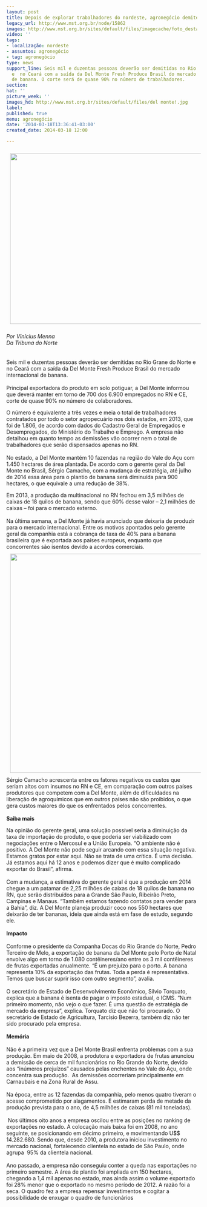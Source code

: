 ```yaml
---
layout: post
title: Depois de explorar trabalhadores do nordeste, agronegócio demite 6 mil
legacy_url: http://www.mst.org.br/node/15862
images: http://www.mst.org.br/sites/default/files/imagecache/foto_destaque/del monte!.jpg
video: ''
tags:
- localização: nordeste
- assuntos: agronegócio
- tag: agronegócio
type: news
support_line: Seis mil e duzentas pessoas deverão ser demitidas no Rio Grane do Norte
  e  no Ceará com a saída da Del Monte Fresh Produce Brasil do mercado  internacional
  de banana. O corte será de quase 90% no número de trabalhadores.
section: 
hat: ''
picture_week: ''
images_hd: http://www.mst.org.br/sites/default/files/del monte!.jpg
label: 
published: true
menu: agronegócio
date: '2014-03-18T13:36:41-03:00'
created_date: 2014-03-18 12:00

---
```

<p><img style="margin: 10px;" src="http://www.mst.org.br/sites/default/files/del%20monte.jpg" alt="" height="450" width="600"></p><p><em>Por Vinícius Menna<br>Da Tribuna do Norte<br></em><br><br>Seis mil e duzentas pessoas deverão ser demitidas no Rio Grane do Norte e no Ceará com a saída da Del Monte Fresh Produce Brasil do mercado internacional de banana. <br><br>Principal exportadora do produto em solo potiguar, a Del Monte informou que deverá manter em torno de 700 dos 6.900 empregados no RN e CE, corte de quase 90% no número de colaboradores.</p><p>O número é equivalente a três vezes e meia o total de trabalhadores contratados por todo o setor agropecuário nos dois estados, em 2013, que foi de 1.806, de acordo com dados do Cadastro Geral de Empregados e Desempregados, do Ministério do Trabalho e Emprego. A empresa não detalhou em quanto tempo as demissões vão ocorrer nem o total de trabalhadores que serão dispensados apenas no RN.<br><br>No estado, a Del Monte mantém 10 fazendas na região do Vale do Açu com 1.450 hectares de área plantada. De acordo com o gerente geral da Del Monte no Brasil, Sérgio Camacho, com a mudança de estratégia, até julho de 2014 essa área para o plantio de banana será diminuída para 900 hectares, o que equivale a uma redução de 38%.</p><p>Em 2013, a produção da multinacional no RN fechou em 3,5 milhões de caixas de 18 quilos de banana, sendo que 60% desse valor – 2,1 milhões de caixas – foi para o mercado externo.<br><br>Na última semana, a Del Monte já havia anunciado que deixaria de produzir para o mercado internacional. Entre os motivos apontados pelo gerente geral da companhia está a cobrança de taxa de 40% para a banana brasileira que é exportada aos países europeus, enquanto que concorrentes são isentos devido a acordos comerciais.<br><img style="margin: 10px;" src="http://www.mst.org.br/sites/default/files/demi%C3%A7%C3%A3o%20del%20monte.jpg" alt="" height="578" width="600"><br>Sérgio Camacho acrescenta entre os fatores negativos os custos que seriam altos com insumos no RN e CE, em comparação com outros países produtores que competem com a Del Monte, além de dificuldades na liberação de agroquímicos que em outros países não são proibidos, o que gera custos maiores do que os enfrentados pelos concorrentes.<br><strong><br>Saiba mais</strong></p><p>Na opinião do gerente geral, uma solução possível seria a diminuição da taxa de importação do produto, o que poderia ser viabilizado com negociações entre o Mercosul e a União Europeia. “O ambiente não é positivo. A Del Monte não pode seguir arcando com essa situação negativa. Estamos gratos por estar aqui. Não se trata de uma crítica. É uma decisão. Já estamos aqui há 12 anos e podemos dizer que é muito complicado exportar do Brasil”, afirma.<br><br>Com a mudança, a estimativa do gerente geral é que a produção em 2014 chegue a um patamar de 2,25 milhões de caixas de 18 quilos de banana no RN, que serão distribuídos para a Grande São Paulo, Ribeirão Preto, Campinas e Manaus. “Também estamos fazendo contatos para vender para a Bahia”, diz. A Del Monte planeja produzir coco nos 550 hectares que deixarão de ter bananas, ideia que ainda está em fase de estudo, segundo ele.<br><br><strong>Impacto<br></strong><br>Conforme o presidente da Companha Docas do Rio Grande do Norte, Pedro Terceiro de Melo, a exportação de banana da Del Monte pelo Porto de Natal envolve algo em torno de 1.080 contêineres/ano entre os 3 mil contêineres de frutas exportadas anualmente. “É um prejuízo para o porto. A banana representa 10% da exportação das frutas. Toda a perda é representativa. Temos que buscar suprir isso com outro segmento”, avalia.<br><br>O secretário de Estado de Desenvolvimento Econômico, Silvio Torquato, explica que a banana é isenta de pagar o imposto estadual, o ICMS. “Num primeiro momento, não vejo o que fazer. É uma questão de estratégia de mercado da empresa”, explica. Torquato diz que não foi procurado. O secretário de Estado de Agricultura, Tarcísio Bezerra, também diz não ter sido procurado pela empresa.<br><br><strong>Memória</strong><br><br>Não é a primeira vez que a Del Monte Brasil enfrenta problemas com a sua produção. Em maio de 2008, a produtora e exportadora de frutas anunciou a demissão de cerca de mil funcionários no Rio Grande do Norte, devido aos “inúmeros prejuízos” causados pelas enchentes no Vale do Açu, onde concentra sua produção.&nbsp; As demissões ocorreriam principalmente em Carnaubais e na Zona Rural de Assu.<br><br>Na época, entre as 12 fazendas da companhia, pelo menos quatro tiveram o acesso comprometido por alagamentos. E estimaram perda de metade da produção prevista para o ano, de 4,5 milhões de caixas (81 mil toneladas).<br><br>&nbsp;Nos últimos oito anos a empresa oscilou entre as posições no ranking de exportações no estado. A colocação mais baixa foi em 2008, no ano seguinte, se posicionando em décimo primeiro, e movimentando U$$ 14.282.680. Sendo que, desde 2010, a produtora iniciou investimento no mercado nacional, fortalecendo clientela no estado de São Paulo, onde agrupa&nbsp; 95% da clientela nacional.<br><br>Ano passado, a empresa não conseguiu conter a queda nas exportações no primeiro semestre. A área de plantio foi ampliada em 150 hectares, chegando a 1,4 mil apenas no estado, mas ainda assim o volume exportado foi 28% menor que o exportado no mesmo período de 2012. A razão foi a seca. O quadro fez a empresa repensar investimentos e cogitar a possibilidade de enxugar o quadro de funcionários</p><p>&nbsp;</p>
